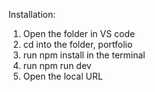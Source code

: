 Installation: 
1. Open the folder in VS code
2. cd into the folder, portfolio
3. run npm install in the terminal
4. run npm run dev
5. Open the local URL

